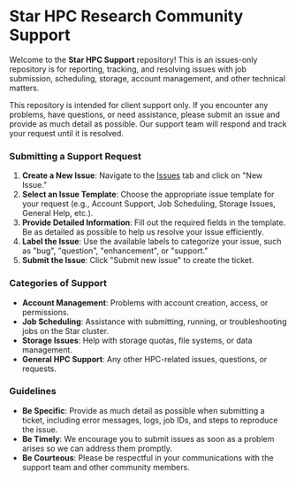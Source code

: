 # Star HPC Research Community Support

Welcome to the **Star HPC Support** repository! This is an issues-only repository is for reporting, tracking, and resolving issues with job submission, scheduling, storage, account management, and other technical matters.

This repository is intended for client support only. If you encounter any problems, have questions, or need assistance, please submit an issue and provide as much detail as possible. Our support team will respond and track your request until it is resolved.

### Submitting a Support Request

1. **Create a New Issue**: Navigate to the [Issues](../../issues) tab and click on "New Issue."
2. **Select an Issue Template**: Choose the appropriate issue template for your request (e.g., Account Support, Job Scheduling, Storage Issues, General Help, etc.).
3. **Provide Detailed Information**: Fill out the required fields in the template. Be as detailed as possible to help us resolve your issue efficiently.
4. **Label the Issue**: Use the available labels to categorize your issue, such as "bug", "question", "enhancement", or "support."
5. **Submit the Issue**: Click "Submit new issue" to create the ticket.

### Categories of Support

- **Account Management**: Problems with account creation, access, or permissions.
- **Job Scheduling**: Assistance with submitting, running, or troubleshooting jobs on the Star cluster.
- **Storage Issues**: Help with storage quotas, file systems, or data management.
- **General HPC Support**: Any other HPC-related issues, questions, or requests.

### Guidelines

- **Be Specific**: Provide as much detail as possible when submitting a ticket, including error messages, logs, job IDs, and steps to reproduce the issue.
- **Be Timely**: We encourage you to submit issues as soon as a problem arises so we can address them promptly.
- **Be Courteous**: Please be respectful in your communications with the support team and other community members.
